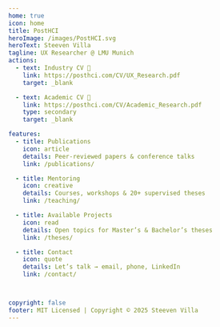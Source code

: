```yaml
---
home: true
icon: home
title: PostHCI
heroImage: /images/PostHCI.svg
heroText: Steeven Villa
tagline: UX Researcher @ LMU Munich
actions:
  - text: Industry CV 👤
    link: https://posthci.com/CV/UX_Research.pdf
    target: _blank  

  - text: Academic CV 📝
    link: https://posthci.com/CV/Academic_Research.pdf
    type: secondary
    target: _blank  

features:
  - title: Publications
    icon: article
    details: Peer‑reviewed papers & conference talks
    link: /publications/

  - title: Mentoring
    icon: creative
    details: Courses, workshops & 20+ supervised theses
    link: /teaching/

  - title: Available Projects
    icon: read
    details: Open topics for Master’s & Bachelor’s theses
    link: /theses/

  - title: Contact
    icon: quote
    details: Let’s talk → email, phone, LinkedIn
    link: /contact/



copyright: false
footer: MIT Licensed | Copyright © 2025 Steeven Villa
---
```



